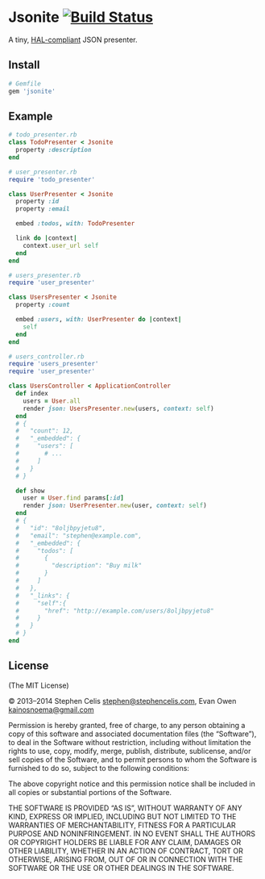 # Jsonite [![Build Status][1]][2]

A tiny, [HAL-compliant][3] JSON presenter.

[1]: http://img.shields.io/travis/crepe/jsonite.svg?style=flat
[2]: https://travis-ci.org/crepe/jsonite
[3]: http://tools.ietf.org/html/draft-kelly-json-hal-05

## Install

``` rb
# Gemfile
gem 'jsonite'
```

## Example

``` rb
# todo_presenter.rb
class TodoPresenter < Jsonite
  property :description
end
```

``` rb
# user_presenter.rb
require 'todo_presenter'

class UserPresenter < Jsonite
  property :id
  property :email

  embed :todos, with: TodoPresenter

  link do |context|
    context.user_url self
  end
end
```

``` rb
# users_presenter.rb
require 'user_presenter'

class UsersPresenter < Jsonite
  property :count

  embed :users, with: UserPresenter do |context|
    self
  end
end
```

``` rb
# users_controller.rb
require 'users_presenter'
require 'user_presenter'

class UsersController < ApplicationController
  def index
    users = User.all
    render json: UsersPresenter.new(users, context: self)
  end
  # {
  #   "count": 12,
  #   "_embedded": {
  #     "users": [
  #       # ...
  #     ]
  #   }
  # }

  def show
    user = User.find params[:id]
    render json: UserPresenter.new(user, context: self)
  end
  # {
  #   "id": "8oljbpyjetu8",
  #   "email": "stephen@example.com",
  #   "_embedded": {
  #     "todos": [
  #       {
  #         "description": "Buy milk"
  #       }
  #     ]
  #   },
  #   "_links": {
  #     "self":{
  #       "href": "http://example.com/users/8oljbpyjetu8"
  #     }
  #   }
  # }
end
```

## License

(The MIT License)

© 2013–2014 Stephen Celis <stephen@stephencelis.com>, Evan Owen <kainosnoema@gmail.com>

Permission is hereby granted, free of charge, to any person obtaining a copy
of this software and associated documentation files (the “Software”), to deal
in the Software without restriction, including without limitation the rights
to use, copy, modify, merge, publish, distribute, sublicense, and/or sell
copies of the Software, and to permit persons to whom the Software is
furnished to do so, subject to the following conditions:

The above copyright notice and this permission notice shall be included in all
copies or substantial portions of the Software.

THE SOFTWARE IS PROVIDED “AS IS”, WITHOUT WARRANTY OF ANY KIND, EXPRESS OR
IMPLIED, INCLUDING BUT NOT LIMITED TO THE WARRANTIES OF MERCHANTABILITY,
FITNESS FOR A PARTICULAR PURPOSE AND NONINFRINGEMENT. IN NO EVENT SHALL THE
AUTHORS OR COPYRIGHT HOLDERS BE LIABLE FOR ANY CLAIM, DAMAGES OR OTHER
LIABILITY, WHETHER IN AN ACTION OF CONTRACT, TORT OR OTHERWISE, ARISING FROM,
OUT OF OR IN CONNECTION WITH THE SOFTWARE OR THE USE OR OTHER DEALINGS IN THE
SOFTWARE.
